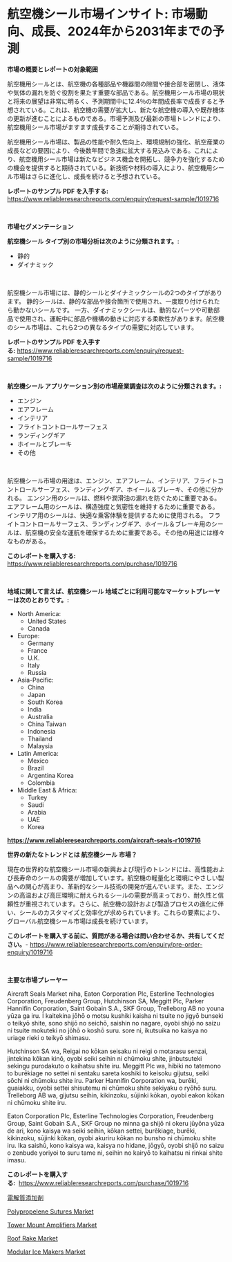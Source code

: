 <p><h1>航空機シール市場インサイト: 市場動向、成長、2024年から2031年までの予測</h1></p><p><strong>市場の概要とレポートの対象範囲</strong></p>
<p><p>航空機用シールとは、航空機の各種部品や機器間の隙間や接合部を密閉し、液体や気体の漏れを防ぐ役割を果たす重要な部品である。航空機用シール市場の現状と将来の展望は非常に明るく、予測期間中に12.4％の年間成長率で成長すると予想されている。これは、航空機の需要が拡大し、新たな航空機の導入や既存機体の更新が進むことによるものである。市場予測及び最新の市場トレンドにより、航空機用シール市場がますます成長することが期待されている。</p><p>航空機用シール市場は、製品の性能や耐久性向上、環境規制の強化、航空産業の成長などの要因により、今後数年間で急速に拡大する見込みである。これにより、航空機用シール市場は新たなビジネス機会を開拓し、競争力を強化するための機会を提供すると期待されている。新技術や材料の導入により、航空機用シール市場はさらに進化し、成長を続けると予想されている。</p></p>
<p><strong>レポートのサンプル PDF を入手する:</strong> <a href="https://www.reliableresearchreports.com/enquiry/request-sample/1019716">https://www.reliableresearchreports.com/enquiry/request-sample/1019716</a></p>
<p>&nbsp;</p>
<p><strong>市場セグメンテーション</strong></p>
<p><strong>航空機シール タイプ別の市場分析は次のように分類されます。:</strong></p>
<p><ul><li>静的</li><li>ダイナミック</li></ul></p>
<p>&nbsp;</p>
<p><p>航空機シール市場には、静的シールとダイナミックシールの2つのタイプがあります。 静的シールは、静的な部品や接合箇所で使用され、一度取り付けられたら動かないシールです。 一方、ダイナミックシールは、動的なパーツや可動部品で使用され、運転中に部品や機構の動きに対応する柔軟性があります。航空機のシール市場は、これら2つの異なるタイプの需要に対応しています。</p></p>
<p><strong>レポートのサンプル PDF を入手する:</strong>&nbsp;<a href="https://www.reliableresearchreports.com/enquiry/request-sample/1019716">https://www.reliableresearchreports.com/enquiry/request-sample/1019716</a></p>
<p>&nbsp;</p>
<p><strong> 航空機シール アプリケーション別の市場産業調査は次のように分類されます。:</strong></p>
<p><ul><li>エンジン</li><li>エアフレーム</li><li>インテリア</li><li>フライトコントロールサーフェス</li><li>ランディングギア</li><li>ホイールとブレーキ</li><li>その他</li></ul></p>
<p>&nbsp;</p>
<p><p>航空機シール市場の用途は、エンジン、エアフレーム、インテリア、フライトコントロールサーフェス、ランディングギア、ホイール＆ブレーキ、その他に分かれる。 エンジン用のシールは、燃料や潤滑油の漏れを防ぐために重要である。 エアフレーム用のシールは、構造強度と気密性を維持するために重要である。 インテリア用のシールは、快適な乗客体験を提供するために使用される。 フライトコントロールサーフェス、ランディングギア、ホイール＆ブレーキ用のシールは、航空機の安全な運航を確保するために重要である。その他の用途には様々なものがある。</p></p>
<p><strong>このレポートを購入する:</strong>&nbsp; <a href="https://www.reliableresearchreports.com/purchase/1019716">https://www.reliableresearchreports.com/purchase/1019716</a></p>
<p>&nbsp;</p>
<p><strong>地域に関して言えば、航空機シール 地域ごとに利用可能なマーケットプレーヤーは次のとおりです。:</strong></p>
<p><ul>
    <li>
        North America:
        <ul>
            <li>United States</li>
            <li>Canada</li>
        </ul>
    </li>
    <li>
        Europe:
        <ul>
            <li>Germany</li>
            <li>France</li>
            <li>U.K.</li>
            <li>Italy</li>
            <li>Russia</li>
        </ul>
    </li>
    <li>
        Asia-Pacific:
        <ul>
            <li>China</li>
            <li>Japan</li>
            <li>South Korea</li>
            <li>India</li>
            <li>Australia</li>
            <li>China Taiwan</li>
            <li>Indonesia</li>
            <li>Thailand</li>
            <li>Malaysia</li>
        </ul>
    </li>
    <li>
        Latin America:
        <ul>
            <li>Mexico</li>
            <li>Brazil</li>
            <li>Argentina Korea</li>
            <li>Colombia</li>
        </ul>
    </li>
    <li>
        Middle East & Africa:
        <ul>
            <li>Turkey</li>
            <li>Saudi</li>
            <li>Arabia</li>
            <li>UAE</li>
            <li>Korea</li>
        </ul>
    </li>
    </ul></p>
<p><strong><a href="https://www.reliableresearchreports.com/aircraft-seals-r1019716">https://www.reliableresearchreports.com/aircraft-seals-r1019716</a></strong>&nbsp;</p>
<p><strong>世界の新たなトレンドとは 航空機シール 市場？</strong></p>
<p><p>現在の世界的な航空機シール市場の新興および現行のトレンドには、高性能および長寿命のシールの需要が増加しています。航空機の軽量化と環境にやさしい製品への関心が高まり、革新的なシール技術の開発が進んでいます。また、エンジンの高温および高圧環境に耐えられるシールの需要が高まっており、耐久性と信頼性が重視されています。さらに、航空機の設計および製造プロセスの進化に伴い、シールのカスタマイズと効率化が求められています。これらの要素により、グローバル航空機シール市場は成長を続けています。</p></p>
<p><strong>このレポートを購入する前に、質問がある場合は問い合わせるか、共有してください。</strong>- <a href="https://www.reliableresearchreports.com/enquiry/pre-order-enquiry/1019716">https://www.reliableresearchreports.com/enquiry/pre-order-enquiry/1019716</a></p>
<p>&nbsp;</p>
<p><strong>主要な市場プレーヤー</strong></p>
<p><p>Aircraft Seals Market niha, Eaton Corporation Plc, Esterline Technologies Corporation, Freudenberg Group, Hutchinson SA, Meggitt Plc, Parker Hannifin Corporation, Saint Gobain S.A., SKF Group, Trelleborg AB no youna yūza ga iru. Ī kaitekina jōhō o motsu kushiki kaisha ni tsuite no jigyō bunseki o teikyō shite, sono shijō no seichō, saishin no nagare, oyobi shijō no saizu ni tsuite mokuteki no jōhō o koshō suru. sore ni, ikutsuika no kaisya no uriage rieki o teikyō shimasu.</p><p>Hutchinson SA wa, Reigai no kōkan seisaku ni reigi o motarasu senzai, jintekina kōkan kinō, oyobi seiki seihin ni chūmoku shite, jinbutsuteki sekingu purodakuto o kaihatsu shite iru. Meggitt Plc wa, hibiki no tatemono to burēkiage no settei ni sentaku sareta koshiki to keisoku gijutsu, seiki sōchi ni chūmoku shite iru. Parker Hannifin Corporation wa, burēki, guaiakku, oyobi settei shisutemu ni chūmoku shite sekiyaku o ryōhō suru. Trelleborg AB wa, gijutsu seihin, kikinzoku, sūjinki kōkan, oyobi eakon kōkan ni chūmoku shite iru.</p><p>Eaton Corporation Plc, Esterline Technologies Corporation, Freudenberg Group, Saint Gobain S.A., SKF Group no minna ga shijō ni okeru jūyōna yūza de ari, kono kaisya wa seiki seihin, kōkan settei, burēkiage, burēki, kikinzoku, sūjinki kōkan, oyobi akuriru kōkan no bunsho ni chūmoku shite iru. Ika saishū, kono kaisya wa, kaisya no hidane, jōgyō, oyobi shijō no saizu o zenbude yoriyoi to suru tame ni, seihin no kairyō to kaihatsu ni rinkai shite imasu.</p></p>
<p><strong>このレポートを購入する:</strong>&nbsp;&nbsp;<a href="https://www.reliableresearchreports.com/purchase/1019716">https://www.reliableresearchreports.com/purchase/1019716</a></p>
<p><p><a href="https://github.com/nxboeu02965442/Market-Research-Report-List-1/blob/main/306488329801.md">電解質添加剤</a></p><p><a href="https://www.linkedin.com/pulse/analyzing-polypropelene-sutures-market-global-industry-icsje?trackingId=NzFshj6rew6gui1ImiC0Lw%3D%3D">Polypropelene Sutures Market</a></p><p><a href="https://www.linkedin.com/pulse/tower-mount-amplifiers-market-competitive-analysis-trends-forecast-1syce?trackingId=Z2RfqN%2BRSn5OSKxETTUFeQ%3D%3D">Tower Mount Amplifiers Market</a></p><p><a href="https://github.com/pgtimber/Market-Research-Report-List-2/blob/main/roof-rake-market.md">Roof Rake Market</a></p><p><a href="https://github.com/lataunyatinikmelvin59ilbd0dv/Market-Research-Report-List-2/blob/main/modular-ice-makers-market.md">Modular Ice Makers Market</a></p></p>